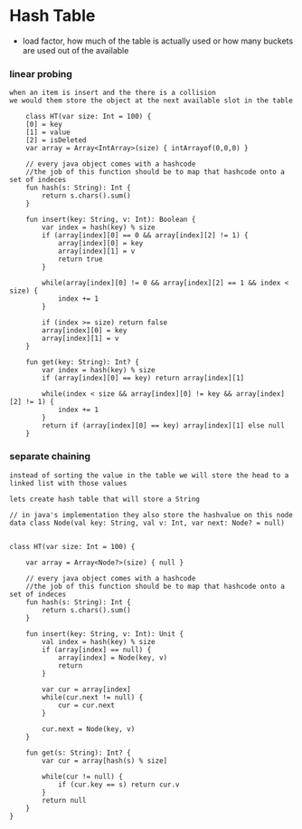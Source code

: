 

# Hash Table

- load factor, how much of the table is actually used or how many buckets are used out of the available

### linear probing

    when an item is insert and the there is a collision
    we would them store the object at the next available slot in the table

        class HT(var size: Int = 100) {
        [0] = key
        [1] = value
        [2] = isDeleted
        var array = Array<IntArray>(size) { intArrayof(0,0,0) }
        
        // every java object comes with a hashcode
        //the job of this function should be to map that hashcode onto a set of indeces
        fun hash(s: String): Int {
            return s.chars().sum()
        }

        fun insert(key: String, v: Int): Boolean {
            var index = hash(key) % size 
            if (array[index][0] == 0 && array[index][2] != 1) {
                array[index][0] = key
                array[index][1] = v
                return true
            } 

            while(array[index][0] != 0 && array[index][2] == 1 && index < size) {
                index += 1
            }

            if (index >= size) return false
            array[index][0] = key
            array[index][1] = v
        }
        
        fun get(key: String): Int? {
            var index = hash(key) % size
            if (array[index][0] == key) return array[index][1]

            while(index < size && array[index][0] != key && array[index][2] != 1) {
                index += 1 
            }
            return if (array[index][0] == key) array[index][1] else null
        }


### separate chaining

    instead of sorting the value in the table we will store the head to a linked list with those values

    lets create hash table that will store a String

    // in java's implementation they also store the hashvalue on this node
    data class Node(val key: String, val v: Int, var next: Node? = null)

    
    class HT(var size: Int = 100) {

        var array = Array<Node?>(size) { null }
    
        // every java object comes with a hashcode
        //the job of this function should be to map that hashcode onto a set of indeces
        fun hash(s: String): Int {
            return s.chars().sum()
        }
    
        fun insert(key: String, v: Int): Unit {
            val index = hash(key) % size
            if (array[index] == null) {
                array[index] = Node(key, v)
                return
            }
    
            var cur = array[index]
            while(cur.next != null) {
                cur = cur.next
            }
    
            cur.next = Node(key, v)
        }
    
        fun get(s: String): Int? {
            var cur = array[hash(s) % size]
    
            while(cur != null) {
                if (cur.key == s) return cur.v
            }
            return null
        }
    }